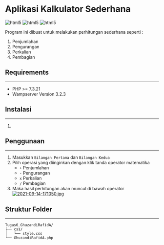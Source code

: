 # Aplikasi Kalkulator Sederhana
<img alt="html5" src="https://img.shields.io/badge/HTML5-E34F26?style=for-the-badge&logo=html5&logoColor=white">
<img alt="html5" src="https://img.shields.io/badge/CSS-239120?&style=for-the-badge&logo=css3&logoColor=white">
<img alt="html5" src="https://img.shields.io/badge/PHP-777BB4?style=for-the-badge&logo=php&logoColor=white">


Program ini dibuat untuk melakukan perhitungan sederhana seperti :
1. Penjumlahan
2. Pengurangan
3. Perkalian
4. Pembagian

## Requirements
---


- PHP >= 7.3.21
- Wampserver Version 3.2.3

## Instalasi
---
1. 


## Penggunaan
---
1. Masukkan `Bilangan Pertama` dan `Bilangan Kedua`
2. Pilih operasi yang diinginkan dengan klik tanda operator matematika
	- `+` Penjumlahan
	- `-` Pengurangan
	- `x` Perkalian
	- `/` Pembagian
3. Maka hasil perhitungan akan muncul di bawah operator
[![2021-09-14-171050.jpg](https://i.postimg.cc/MpWn1wLZ/2021-09-14-171050.jpg)](https://postimg.cc/fJrWhGZ1)

## Struktur Folder
---
```text
Tugas6_GhuzandiRafidA/
├── css/
│   └── style.css
└── GhuzandiRafidA.php
```

